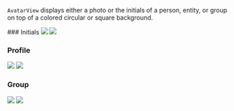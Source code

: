 `AvatarView` displays either a photo or the initials of a person, entity, or group on top of a colored circular or square background.

<DisplayToggle onText="Dark" offText="Light" label="Theme Switcher">
### Initials

<img className="off" src="https://res-1.cdn.office.net/files/fabric-cdn-prod_20221209.001/fabric-website/images/controls/android/updated/img_avatar_02_initials_light.png?text=LightMode" />
<img className="on" src="https://res-1.cdn.office.net/files/fabric-cdn-prod_20221209.001/fabric-website/images/controls/android/updated/img_avatar_02_initials_dark.png?text=DarkMode" />

### Profile

<img className="off" src="https://res-1.cdn.office.net/files/fabric-cdn-prod_20221209.001/fabric-website/images/controls/android/updated/img_avatar_01_profilepicture_light.png?text=LightMode" />
<img className="on" src="https://res-1.cdn.office.net/files/fabric-cdn-prod_20221209.001/fabric-website/images/controls/android/updated/img_avatar_01_profilepicture_dark.png?text=DarkMode" />

### Group

<img className="off" src="https://res-1.cdn.office.net/files/fabric-cdn-prod_20221209.001/fabric-website/images/controls/android/updated/img_avatar_03_square_light.png?text=LightMode" />
<img className="on" src="https://res-1.cdn.office.net/files/fabric-cdn-prod_20221209.001/fabric-website/images/controls/android/updated/img_avatar_03_square_dark.png?text=DarkMode" />

</DisplayToggle>
